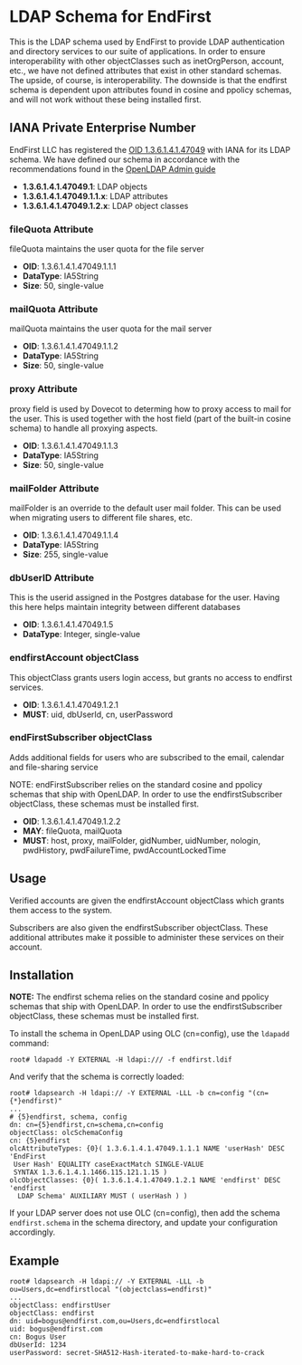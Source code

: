 # LDAP Schema for EndFirst

This is the LDAP schema used by EndFirst to provide LDAP authentication and directory services to our suite of applications. In order to ensure interoperability with other objectClasses such as inetOrgPerson, account, etc., we have not defined attributes that exist in other standard schemas. The upside, of course, is interoperability. The downside is that the endfirst schema is dependent upon attributes found in cosine and ppolicy schemas, and will not work without these being installed first.

## IANA Private Enterprise Number

EndFirst LLC has registered the [OID 1.3.6.1.4.1.47049](http://oid-info.com/get/1.3.6.1.4.1.47049) with IANA for its LDAP schema. We have defined our schema in accordance with the recommendations found in the [OpenLDAP Admin guide](http://www.openldap.org/doc/admin24/schema.html)

- **1.3.6.1.4.1.47049.1**: LDAP objects
- **1.3.6.1.4.1.47049.1.1.x**: LDAP attributes
- **1.3.6.1.4.1.47049.1.2.x**: LDAP object classes 

### fileQuota Attribute

fileQuota maintains the user quota for the file server

- **OID**: 1.3.6.1.4.1.47049.1.1.1
- **DataType**: IA5String
- **Size**: 50, single-value

### mailQuota Attribute

mailQuota maintains the user quota for the mail server

- **OID**: 1.3.6.1.4.1.47049.1.1.2
- **DataType**: IA5String
- **Size**: 50, single-value

### proxy Attribute

proxy field is used by Dovecot to determing how to proxy access to mail for the user. This is used together with the host field (part of the built-in cosine schema) to handle all proxying aspects.

- **OID**: 1.3.6.1.4.1.47049.1.1.3
- **DataType**: IA5String
- **Size**: 50, single-value

### mailFolder Attribute

mailFolder is an override to the default user mail folder. This can be used when migrating users to different file shares, etc.

- **OID**: 1.3.6.1.4.1.47049.1.1.4
- **DataType**: IA5String
- **Size**: 255, single-value

### dbUserID Attribute

This is the userid assigned in the Postgres database for the user. Having this here helps maintain integrity between different databases

- **OID**: 1.3.6.1.4.1.47049.1.5
- **DataType**: Integer, single-value

### endfirstAccount objectClass

This objectClass grants users login access, but grants no access to endfirst services.

- **OID**: 1.3.6.1.4.1.47049.1.2.1
- **MUST**: uid, dbUserId, cn, userPassword

### endFirstSubscriber objectClass

Adds additional fields for users who are subscribed to the email, calendar and file-sharing service

NOTE: endFirstSubscriber relies on the standard cosine and ppolicy schemas that ship with OpenLDAP. In order to use the endfirstSubscriber objectClass, these schemas must be installed first.

- **OID**: 1.3.6.1.4.1.47049.1.2.2
- **MAY**: fileQuota, mailQuota
- **MUST**: host, proxy, mailFolder, gidNumber, uidNumber, nologin, pwdHistory,  pwdFailureTime, pwdAccountLockedTime

## Usage

Verified accounts are given the endfirstAccount objectClass which grants them access to the system. 

Subscribers are also given the endfirstSubscriber objectClass. These additional attributes make it possible to administer these services on their account.

## Installation

**NOTE:** The endfirst schema relies on the standard cosine and ppolicy schemas that ship with OpenLDAP. In order to use the endfirstSubscriber objectClass, these schemas must be installed first.

To install the schema in OpenLDAP using OLC (cn=config), use the `ldapadd` command:

    root# ldapadd -Y EXTERNAL -H ldapi:/// -f endfirst.ldif
   
And verify that the schema is correctly loaded:

    root# ldapsearch -H ldapi:// -Y EXTERNAL -LLL -b cn=config "(cn={*}endfirst)"
    ...
    # {5}endfirst, schema, config
    dn: cn={5}endfirst,cn=schema,cn=config
    objectClass: olcSchemaConfig
    cn: {5}endfirst
    olcAttributeTypes: {0}( 1.3.6.1.4.1.47049.1.1.1 NAME 'userHash' DESC 'EndFirst
     User Hash' EQUALITY caseExactMatch SINGLE-VALUE 
     SYNTAX 1.3.6.1.4.1.1466.115.121.1.15 )
    olcObjectClasses: {0}( 1.3.6.1.4.1.47049.1.2.1 NAME 'endfirst' DESC 'endfirst
      LDAP Schema' AUXILIARY MUST ( userHash ) )

If your LDAP server does not use OLC (cn=config), then add the schema `endfirst.schema` in the schema directory, and update your configuration accordingly.


## Example

    root# ldapsearch -H ldapi:// -Y EXTERNAL -LLL -b ou=Users,dc=endfirstlocal "(objectclass=endfirst)" 
    ...
    objectClass: endfirstUser
    objectClass: endfirst
    dn: uid=bogus@endfirst.com,ou=Users,dc=endfirstlocal
    uid: bogus@endfirst.com
    cn: Bogus User
    dbUserId: 1234
    userPassword: secret-SHA512-Hash-iterated-to-make-hard-to-crack


